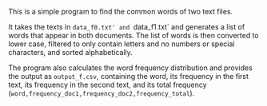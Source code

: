 This is a simple program to find the common words of two text files.

It takes the texts in `data_f0.txt' and `data_f1.txt` and generates a list of words that appear in both documents. The list of words is then converted to lower case, filtered to only contain letters and no numbers or special characters, and sorted alphabetically.

The program also calculates the word frequency distribution and provides the output as `output_f.csv`, containing the word, its frequency in the first text, its frequency in the second text, and its total frequency (`word,frequency_doc1,frequency_doc2,frequency_total`).